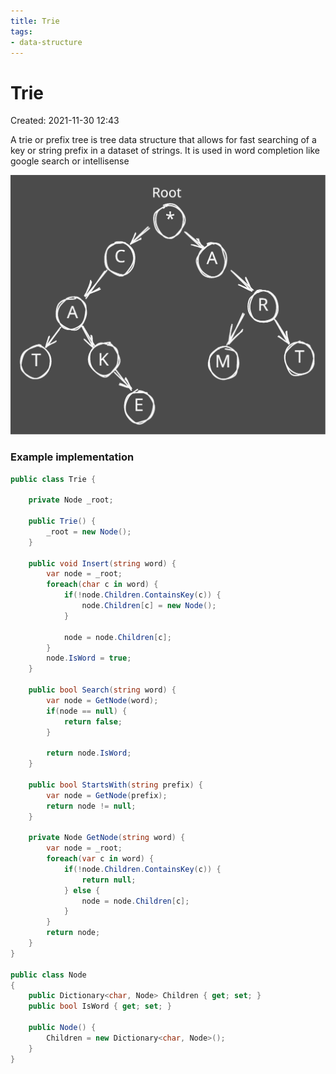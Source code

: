 ```yaml
---
title: Trie
tags:
- data-structure
---
```

# Trie
Created: 2021-11-30 12:43

A trie or prefix tree is tree data structure that allows for fast searching of a key or string prefix in a dataset of strings. It is used in word completion like google search or intellisense

![Trie](/trie.svg)

### Example implementation
```cs
public class Trie {

    private Node _root;
    
    public Trie() {
        _root = new Node();
    }
    
    public void Insert(string word) {
        var node = _root;
        foreach(char c in word) {
            if(!node.Children.ContainsKey(c)) {
                node.Children[c] = new Node();
            }
            
            node = node.Children[c];
        }
        node.IsWord = true;
    }
    
    public bool Search(string word) {
        var node = GetNode(word);
        if(node == null) {
            return false;
        }
        
        return node.IsWord;
    }
    
    public bool StartsWith(string prefix) {
        var node = GetNode(prefix);
        return node != null;
    }
    
    private Node GetNode(string word) {
        var node = _root;
        foreach(var c in word) {
            if(!node.Children.ContainsKey(c)) {
                return null;
            } else {
                node = node.Children[c];
            }
        }
        return node;
    }
}

public class Node
{
    public Dictionary<char, Node> Children { get; set; }
    public bool IsWord { get; set; }
    
    public Node() {
        Children = new Dictionary<char, Node>();
    }
}
```
